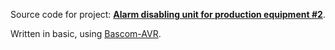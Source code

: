 Source code for project: **[Alarm disabling unit for production equipment #2](http://uctrl.net/projects/89/avr/alarm-disabling-unit-for-production-equipment-2)**.

Written in basic, using [Bascom-AVR](http://www.mcselec.com/).
